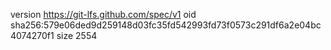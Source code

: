 version https://git-lfs.github.com/spec/v1
oid sha256:579e06ded9d259148d03fc35fd542993fd73f0573c291df6a2e04bc4074270f1
size 2554
